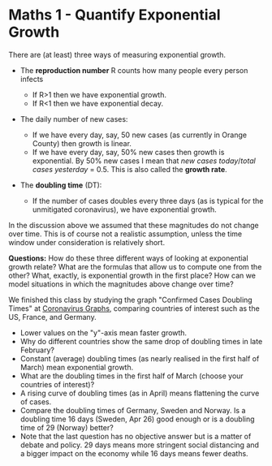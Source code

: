 # Maths 1 - Quantify Exponential Growth

There are (at least) three ways of measuring exponential growth.

- The **reproduction number** R counts how many people every person infects
  - If R>1 then we have exponential growth.
  - If R<1 then we have exponential decay.

- The daily number of new cases:
  - If we have every day, say,  50 new cases (as currently in Orange County) then growth is linear.
  - If we have every day, say, 50% new cases then growth is exponential. By 50% new cases I mean that *new cases today*/*total cases yesterday* = 0.5. This is also called the **growth rate**.

- The **doubling time** (DT):
  - If the number of cases doubles every three days (as is typical for the unmitigated coronavirus), we have exponential growth.

In the discussion above we assumed that these magnitudes do not change over time. This is of course not a realistic assumption, unless the time window under consideration is relatively short. 

**Questions:** How do these three different ways of looking at exponential growth relate? What are the formulas that allow us to compute one from the other? What, exactly, is exponential growth in the first place? How can we model situations in which the magnitudes above change over time?

We finished this class by studying the graph "Confirmed Cases Doubling Times"  at [Coronavirus Graphs](https://coronavirusgraphs.com/), comparing countries of interest such as the US, France, and Germany.

  - Lower values on the "y"-axis mean faster growth.
  - Why do different countries show the same drop of doubling times in late February?
  - Constant (average) doubling times (as nearly realised in the first half of March) mean exponential growth. 
  - What are the doubling times in the first half of March (choose your countries of interest)?
  - A rising curve of doubling times (as in April) means flattening the curve of cases.
  - Compare the doubling times of Germany, Sweden and Norway. Is a doubling time 16 days (Sweden, Apr 26) good enough or is a doubling time of 29 (Norway) better? 
  - Note that the last question has no objective answer but is a matter of debate and policy. 29 days means more stringent social distancing and a bigger impact on the economy while 16 days means fewer deaths.

